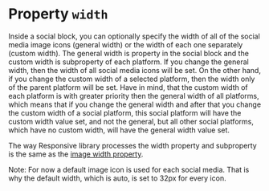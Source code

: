 # Property `width`

Inside a social block, you can optionally specify the width of all of the social media image icons (general width)
or the width of each one separately (custom width). The general width is property in the social block 
and the custom width is subproperty of each platform.
If you change the general width, then the width of all social media icons will be set.
On the other hand, if you change the custom width of a selected platform,
then the width only of the parent platform will be set. 
Have in mind, that the custom width of each platform is with greater priority then the general width of all platforms, 
which means that if you change the general width and after that you change the custom width of a social platform, this
social platform will have the custom width value set, and not the general, but all other social platforms, which have no 
custom width, will have the general width value set.

The way Responsive library processes the width property and subproperty is the same as the [image width property](copernica-docs:ResponsiveEmail/json/property-image-width).

Note: For now a default image icon is used for each social media. That is why the default width, which is auto, is set to 32px
for every icon.
